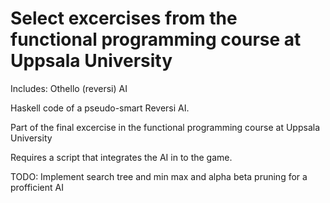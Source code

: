 # Select excercises from the functional programming course at Uppsala University

Includes:
Othello (reversi) AI

Haskell code of a pseudo-smart Reversi AI. 

Part of the final excercise in the functional programming course at Uppsala University

Requires a script that integrates the AI in to the game. 

TODO:
Implement search tree and min max and alpha beta pruning for a profficient AI

